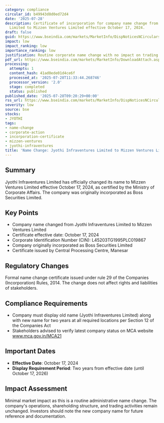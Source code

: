 ```yaml
---
category: compliance
circular_id: b49943d8d0ed72d4
date: '2025-07-28'
description: Certificate of incorporation for company name change from Jyothi Infraventures
  Limited to Mizzen Ventures Limited effective October 17, 2024.
draft: false
guid: https://www.bseindia.com/markets/MarketInfo/DispNoticesNCirculars.aspx?Noticeid={6C749B23-C11A-4301-A8BE-5C8B0BFB0655}&noticeno=20250728-10&dt=07/28/2025&icount=10&totcount=26&flag=0
impact: low
impact_ranking: low
importance_ranking: low
justification: Routine corporate name change with no impact on trading or operations
pdf_url: https://www.bseindia.com/markets/MarketInfo/DownloadAttach.aspx?id=20250728-10&attachedId=e2250a9b-6ffe-4ab9-bfde-4cfe1a6c3f06
processing:
  attempts: 1
  content_hash: 41ad0ede01d4ce6f
  processed_at: '2025-07-28T11:33:44.268746'
  processor_version: '2.0'
  stage: completed
  status: published
published_date: '2025-07-28T09:20:29+00:00'
rss_url: https://www.bseindia.com/markets/MarketInfo/DispNoticesNCirculars.aspx?Noticeid={6C749B23-C11A-4301-A8BE-5C8B0BFB0655}&noticeno=20250728-10&dt=07/28/2025&icount=10&totcount=26&flag=0
severity: low
source: bse
stocks:
- JYOTHI
tags:
- name-change
- corporate-action
- incorporation-certificate
- mizzen-ventures
- jyothi-infraventures
title: 'Name Change: Jyothi Infraventures Limited to Mizzen Ventures Limited'
---
```


## Summary

Jyothi Infraventures Limited has officially changed its name to Mizzen Ventures Limited effective October 17, 2024, as certified by the Ministry of Corporate Affairs. The company was originally incorporated as Boss Securities Limited.

## Key Points

- Company name changed from Jyothi Infraventures Limited to Mizzen Ventures Limited
- Certificate effective date: October 17, 2024
- Corporate Identification Number (CIN): L45203TG1995PLC019867
- Company originally incorporated as Boss Securities Limited
- Certificate issued by Central Processing Centre, Manesar

## Regulatory Changes

Formal name change certificate issued under rule 29 of the Companies (Incorporation) Rules, 2014. The change does not affect rights and liabilities of stakeholders.

## Compliance Requirements

- Company must display old name (Jyothi Infraventures Limited) along with new name for two years at all required locations per Section 12 of the Companies Act
- Stakeholders advised to verify latest company status on MCA website www.mca.gov.in/MCA21

## Important Dates

- **Effective Date**: October 17, 2024
- **Display Requirement Period**: Two years from effective date (until October 17, 2026)

## Impact Assessment

Minimal market impact as this is a routine administrative name change. The company's operations, shareholding structure, and trading activities remain unchanged. Investors should note the new company name for future reference and documentation.